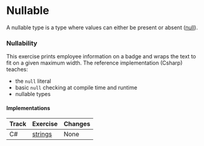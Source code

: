 # Nullable

A nullable type is a type where values can either be present or absent ([null](null.md)).

### Nullability

This exercise prints employee information on a badge and wraps the
text to fit on a given maximum width. The reference implementation
(Csharp) teaches:

- the `null` literal
- basic `null` checking at compile time and runtime
- nullable types

#### Implementations

| Track | Exercise                         | Changes |
| ----- | -------------------------------- | ------- |
| C#    | [strings][implementation-csharp] | None    |

[implementation-csharp]: ../../languages/csharp/exercises/concept/nullability/.docs/introduction.md
